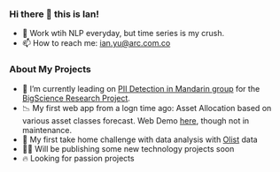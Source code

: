 ### Hi there 👋 this is Ian!

- 🔡 Work wtih NLP everyday, but time series is my crush. 
- 📫 How to reach me: [ian.yu@arc.com.co](mailto:ian.yu@arc.com.co)

### About My Projects
- 🔭 I’m currently leading on [PII Detection in Mandarin group](https://github.com/Aggregate-Intellect/bigscience_aisc_pii_detection) for the [BigScience Research Project](https://bigscience.huggingface.co/).
- 📉 My first web app from a logn time ago: Asset Allocation based on various asset classes forecast. Web Demo [here](https://stormy-dawn-49490.herokuapp.com/), though not in maintenance.
- 🧾 My first take home challenge with data analysis with [Olist](https://github.com/ianyu93/olist) data
- 🧑‍💻 Will be publishing some new technology projects soon
- 🔥 Looking for passion projects
<!--
**ianyu93/ianyu93** is a ✨ _special_ ✨ repository because its `README.md` (this file) appears on your GitHub profile.

Here are some ideas to get you started:

- 🔭 I’m currently working on ...
- 🌱 I’m currently learning ...
- 👯 I’m looking to collaborate on ...
- 🤔 I’m looking for help with ...
- 💬 Ask me about ...
- 📫 How to reach me: ...
- 😄 Pronouns: ...
- ⚡ Fun fact: ...
-->
